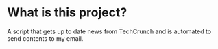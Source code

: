 # What is this project?
A script that gets up to date news from TechCrunch and is automated to send contents to my email.
